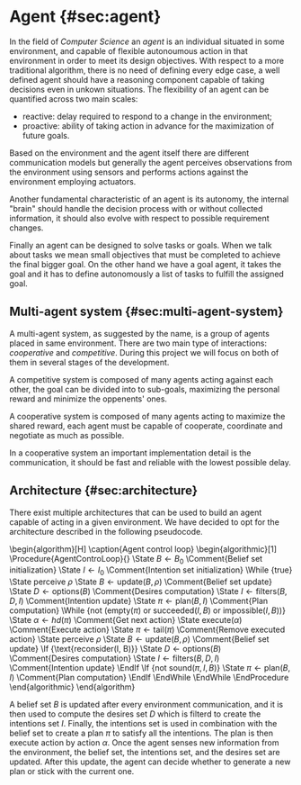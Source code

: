 # Agent {#sec:agent}
In the field of *Computer Science* an *agent* is an individual situated in some environment, and capable of flexible autonoumous action in that environment in order to meet its design objectives. With respect to a more traditional algorithm, there is no need of defining every edge case, a well defined agent should have a reasoning component capable of taking decisions even in unkown situations. The flexibility of an agent can be quantified across two main scales:

- reactive: delay required to respond to a change in the environment;
- proactive: ability of taking action in advance for the maximization of future goals.

Based on the environment and the agent itself there are different communication models but generally the agent perceives observations from the environment using sensors and performs actions against the environment employing actuators.

Another fundamental characteristic of an agent is its autonomy, the internal "brain" should handle the decision process with or without collected information, it should also evolve with respect to possible requirement changes.

Finally an agent can be designed to solve tasks or goals. When we talk about tasks we mean small objectives that must be completed to achieve the final bigger goal. On the other hand we have a goal agent, it takes the goal and it has to define autonomously a list of tasks to fulfill the assigned goal.

## Multi-agent system {#sec:multi-agent-system}
A multi-agent system, as suggested by the name, is a group of agents placed in same environment. There are two main type of interactions: *cooperative* and *competitive*. During this project we will focus on both of them in several stages of the development.

A competitive system is composed of many agents acting against each other, the goal can be divided into to sub-goals, maximizing the personal reward and minimize the oppenents' ones.

A cooperative system is composed of many agents acting to maximize the shared reward, each agent must be capable of cooperate, coordinate and negotiate as much as possible.

In a cooperative system an important implementation detail is the communication, it should be fast and reliable with the lowest possible delay.

## Architecture {#sec:architecture}
There exist multiple architectures that can be used to build an agent capable of acting in a given environment. We have decided to opt for the architecture described in the following pseudocode.

\begin{algorithm}[H]
\caption{Agent control loop}
\begin{algorithmic}[1]
\Procedure{AgentControLoop}{}
    \State $B \gets B_0$ \Comment{Belief set initialization}
    \State $I \gets I_0$ \Comment{Intention set initialization}
    \While {true}
        \State perceive $\rho$
        \State $B \gets \text{update}(B, \rho)$ \Comment{Belief set update}
        \State $D \gets \text{options}(B)$ \Comment{Desires computation}
        \State $I \gets \text{filters}(B, D, I)$ \Comment{Intention update}
        \State $\pi \gets \text{plan}(B, I)$ \Comment{Plan computation}
        \While {not ($\text{empty}(\pi)\text{ or succeeded}(I, B)\text{ or impossible}(I, B))$}
            \State $\alpha \gets hd(\pi)$ \Comment{Get next action}
            \State $\text{execute}(\alpha)$ \Comment{Execute action}
            \State $\pi \gets \text{tail}(\pi)$ \Comment{Remove executed action}
            \State perceive $\rho$
            \State $B \gets \text{update}(B, \rho)$ \Comment{Belief set update}
            \If {\text{reconsider(I, B)}}
                \State $D \gets \text{options}(B)$ \Comment{Desires computation}
                \State $I \gets \text{filters}(B, D, I)$ \Comment{Intention update}
            \EndIf
            \If {$\text{not sound}(\pi, I, B)$}
                \State $\pi \gets \text{plan}(B, I)$ \Comment{Plan computation}
            \EndIf
        \EndWhile
    \EndWhile
    \EndProcedure
\end{algorithmic}
\end{algorithm}

A belief set $B$ is updated after every environment communication, and it is then used to compute the desires set $D$ which is filterd to create the intentions set $I$. Finally, the intentions set is used in combination with the belief set to create a plan $\pi$ to satisfy all the intentions. The plan is then execute action by action $\alpha$. Once the agent senses new information from the environment, the belief set, the intentions set, and the desires set are updated. After this update, the agent can decide whether to generate a new plan or stick with the current one.
